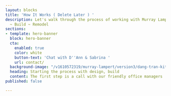 ```yaml
---
layout: blocks
title: 'How It Works ( Delete Later ) '
description: Let's walk through the process of working with Murray Lampert Design
  ~ Build ~ Remodel
sections:
- template: hero-banner
  block: hero-banner
  cta:
    enabled: true
    color: white
    button-text: 'Chat with D''Ann & Sabrina '
    url: contact/
  background-image: "/v1610572319/murray-lampert/version3/dang-tran-kitchen-after-1.jpg"
  heading: Starting the process with design, build
  content: The first step is a call with our friendly office managers
published: false

---
```

